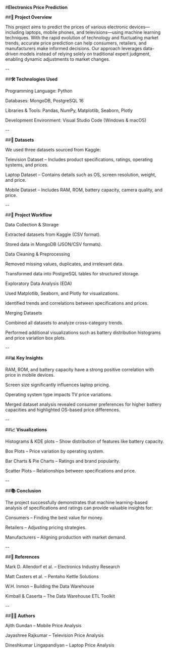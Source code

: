 #**Electronics Price Prediction**

##**📌 Project Overview**

This project aims to predict the prices of various electronic devices—including laptops, mobile phones, and televisions—using machine learning techniques. With the rapid evolution of technology and fluctuating market trends, accurate price prediction can help consumers, retailers, and manufacturers make informed decisions.
Our approach leverages data-driven models instead of relying solely on traditional expert judgment, enabling dynamic adjustments to market changes.

--

##**🛠️ Technologies Used**

Programming Language: Python

Databases: MongoDB, PostgreSQL 16

Libraries & Tools: Pandas, NumPy, Matplotlib, Seaborn, Plotly

Development Environment: Visual Studio Code (Windows & macOS)

--

##**📂 Datasets**

We used three datasets sourced from Kaggle:

Television Dataset – Includes product specifications, ratings, operating systems, and prices.

Laptop Dataset – Contains details such as OS, screen resolution, weight, and price.

Mobile Dataset – Includes RAM, ROM, battery capacity, camera quality, and price.

--

##**🔄 Project Workflow**

Data Collection & Storage

Extracted datasets from Kaggle (CSV format).

Stored data in MongoDB (JSON/CSV formats).

Data Cleaning & Preprocessing

Removed missing values, duplicates, and irrelevant data.

Transformed data into PostgreSQL tables for structured storage.

Exploratory Data Analysis (EDA)

Used Matplotlib, Seaborn, and Plotly for visualizations.

Identified trends and correlations between specifications and prices.

Merging Datasets

Combined all datasets to analyze cross-category trends.

Performed additional visualizations such as battery distribution histograms and price variation box plots.

--

##**📊 Key Insights**

RAM, ROM, and battery capacity have a strong positive correlation with price in mobile devices.

Screen size significantly influences laptop pricing.

Operating system type impacts TV price variations.

Merged dataset analysis revealed consumer preferences for higher battery capacities and highlighted OS-based price differences.

--

##**📈 Visualizations**

Histograms & KDE plots – Show distribution of features like battery capacity.

Box Plots – Price variation by operating system.

Bar Charts & Pie Charts – Ratings and brand popularity.

Scatter Plots – Relationships between specifications and price.

--

##**📚 Conclusion**

The project successfully demonstrates that machine learning-based analysis of specifications and ratings can provide valuable insights for:

Consumers – Finding the best value for money.

Retailers – Adjusting pricing strategies.

Manufacturers – Aligning production with market demand.

--

##**📜 References**

Mark D. Allendorf et al. – Electronics Industry Research

Matt Casters et al. – Pentaho Kettle Solutions

W.H. Inmon – Building the Data Warehouse

Kimball & Caserta – The Data Warehouse ETL Toolkit

--

##**👨‍💻 Authors**

Ajith Gundan – Mobile Price Analysis

Jayashree Rajkumar – Television Price Analysis

Dineshkumar Lingapandiyan – Laptop Price Analysis
